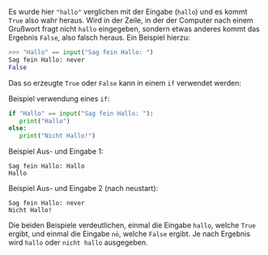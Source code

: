 Es wurde hier `"hallo"` verglichen mit der Eingabe (`hallo`) und es kommt `True` also wahr heraus. Wird in der Zeile, in der der Computer nach einem Grußwort fragt nicht `hallo` eingegeben, sondern etwas anderes kommt das Ergebnis `False`, also falsch heraus. Ein Beispiel hierzu:

```python
>>> "Hallo" == input("Sag fein Hallo: ")
Sag fein Hallo: never
False
```

Das so erzeugte `True` oder `False` kann in einem `if` verwendet werden:



Beispiel verwendung eines `if`:

```python
if "Hallo" == input("Sag fein Hallo: "):
   print("Hallo")
else:
   print("Nicht Hallo!")
```

Beispiel Aus- und Eingabe 1:
```
Sag fein Hallo: Hallo
Hallo
```

Beispiel Aus- und Eingabe 2 (nach neustart):
```
Sag fein Hallo: never
Nicht Hallo!
```

Die beiden Beispiele verdeutlichen, einmal die Eingabe `hallo`, welche `True` ergibt, und einmal die Eingabe `nö`, welche `False` ergibt. Je nach Ergebnis wird `hallo` oder `nicht hallo` ausgegeben.
